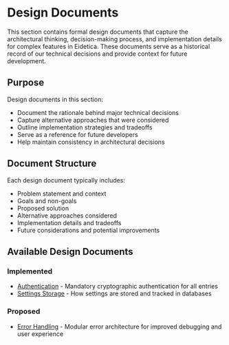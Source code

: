 # Design Documents

This section contains formal design documents that capture the architectural thinking, decision-making process, and implementation details for complex features in Eidetica. These documents serve as a historical record of our technical decisions and provide context for future development.

## Purpose

Design documents in this section:

- Document the rationale behind major technical decisions
- Capture alternative approaches that were considered
- Outline implementation strategies and tradeoffs
- Serve as a reference for future developers
- Help maintain consistency in architectural decisions

## Document Structure

Each design document typically includes:

- Problem statement and context
- Goals and non-goals
- Proposed solution
- Alternative approaches considered
- Implementation details and tradeoffs
- Future considerations and potential improvements

## Available Design Documents

### Implemented

- [Authentication](authentication.md) - Mandatory cryptographic authentication for all entries
- [Settings Storage](settings_storage.md) - How settings are stored and tracked in databases

### Proposed

- [Error Handling](error_handling.md) - Modular error architecture for improved debugging and user experience

